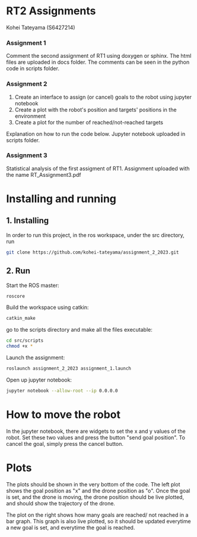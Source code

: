 
# RT2 Assignments
Kohei Tateyama (S6427214)
### Assignment 1
Comment the second assignment of RT1 using doxygen or sphinx. The html files are uploaded in docs folder. The comments can be seen in the python code in scripts folder.

### Assignment 2
1. Create an interface to assign (or cancel) goals to the robot using jupyter notebook
2. Create a plot with the robot's position and targets' positions in the environment
3. Create a plot for the number of reached/not-reached targets

Explanation on how to run the code below. Jupyter notebook uploaded in scripts folder.

### Assignment 3
Statistical analysis of the first assigment of RT1. Assignment uploaded with the name RT_Assignment3.pdf




# Installing and running
## 1. Installing
In order to run this project, in the ros workspace, under the src directory, run
```bash
git clone https://github.com/kohei-tateyama/assignment_2_2023.git
```

## 2. Run
Start the ROS master:
```bash
roscore
```

Build the workspace using catkin:
```bash
catkin_make
```

go to the scripts directory and make all the files executable:
```bash
cd src/scripts
chmod +x *
```

Launch the assignment:
```bash
roslaunch assignment_2_2023 assignment_1.launch
```

Open up jupyter notebook:
```bash
jupyter notebook --allow-root --ip 0.0.0.0
```


# How to move the robot
In the jupyter notebook, there are widgets to set the x and y values of the robot. Set these two values and press the button "send goal position". To cancel the goal, simply press the cancel button.

# Plots
The plots should be shown in the very bottom of the code. The left plot shows the goal position as "x" and the drone position as "o". Once the goal is set, and the drone is moving, the drone position should be live plotted, and should show the trajectory of the drone.

The plot on the right shows how many goals are reached/ not reached in a bar graph. This graph is also live plotted, so it should be updated everytime a new goal is set, and everytime the goal is reached.
